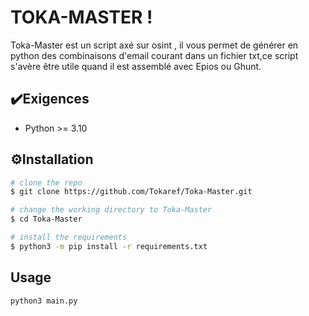
# TOKA-MASTER !

Toka-Master est un script axé sur osint , il vous permet de générer en python des combinaisons d'email courant dans un fichier txt,ce script s'avère être utile quand il est assemblé avec Epios ou Ghunt.


## ✔️Exigences

 - Python >= 3.10

## ⚙️Installation



```bash
# clone the repo
$ git clone https://github.com/Tokaref/Toka-Master.git

# change the working directory to Toka-Master
$ cd Toka-Master

# install the requirements
$ python3 -m pip install -r requirements.txt
```
    
## Usage

```bash
python3 main.py

```
